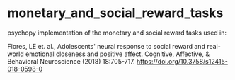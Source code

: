 # monetary_and_social_reward_tasks

psychopy implementation of the monetary and social reward tasks used in:

Flores, LE et. al., Adolescents' neural response to social reward and real-world emotional closeness and positive affect. Cognitive, Affective, & Behavioral Neuroscience (2018) 18:705-717. https://doi.org/10.3758/s12415-018-0598-0


